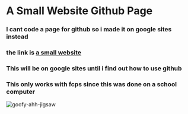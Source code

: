 # A Small Website Github Page
### I cant code a page for github so i made it on google sites instead
### the link is [a small website](https://sites.google.com/fcpsschools.net/asmallgamesite/main-page)
### This will be on google sites until i find out how to use github
### This only works with fcps since this was done on a school computer
![goofy-ahh-jigsaw](https://github.com/user-attachments/assets/e6ae0f8c-c497-482f-8bc6-61d5b5adf85b)
